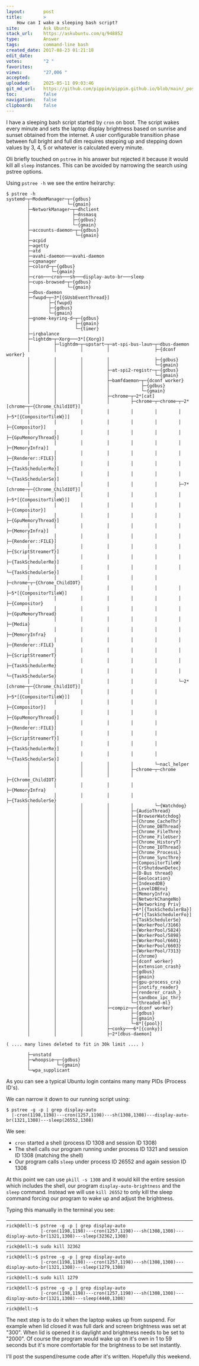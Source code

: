 ```yaml
---
layout:       post
title:        >
    How can I wake a sleeping bash script?
site:         Ask Ubuntu
stack_url:    https://askubuntu.com/q/948852
type:         Answer
tags:         command-line bash
created_date: 2017-08-23 01:21:18
edit_date:    
votes:        "2 "
favorites:    
views:        "27,006 "
accepted:     
uploaded:     2025-05-11 09:03:46
git_md_url:   https://github.com/pippim/pippim.github.io/blob/main/_posts/2017/2017-08-23-How-can-I-wake-a-sleeping-bash-script_.md
toc:          false
navigation:   false
clipboard:    false
---
```


I have a sleeping bash script started by `cron` on boot. The script wakes every minute and sets the laptop display brightness based on sunrise and sunset obtained from the internet. A user configurable transition phase between full bright and full dim requires stepping up and stepping down values by 3, 4, 5 or whatever is calculated every minute.

Oli briefly touched on `pstree` in his answer but rejected it because it would kill all `sleep` instances. This can be avoided by narrowing the search using pstree options.

Using `pstree -h` we see the entire heirarchy:

``` 
$ pstree -h
systemd─┬─ModemManager─┬─{gdbus}
        │              └─{gmain}
        ├─NetworkManager─┬─dhclient
        │                ├─dnsmasq
        │                ├─{gdbus}
        │                └─{gmain}
        ├─accounts-daemon─┬─{gdbus}
        │                 └─{gmain}
        ├─acpid
        ├─agetty
        ├─atd
        ├─avahi-daemon───avahi-daemon
        ├─cgmanager
        ├─colord─┬─{gdbus}
        │        └─{gmain}
        ├─cron───cron───sh───display-auto-br───sleep
        ├─cups-browsed─┬─{gdbus}
        │              └─{gmain}
        ├─dbus-daemon
        ├─fwupd─┬─3*[{GUsbEventThread}]
        │       ├─{fwupd}
        │       ├─{gdbus}
        │       └─{gmain}
        ├─gnome-keyring-d─┬─{gdbus}
        │                 ├─{gmain}
        │                 └─{timer}
        ├─irqbalance
        ├─lightdm─┬─Xorg───3*[{Xorg}]
        │         ├─lightdm─┬─upstart─┬─at-spi-bus-laun─┬─dbus-daemon
        │         │         │         │                 ├─{dconf worker}
        │         │         │         │                 ├─{gdbus}
        │         │         │         │                 └─{gmain}
        │         │         │         ├─at-spi2-registr─┬─{gdbus}
        │         │         │         │                 └─{gmain}
        │         │         │         ├─bamfdaemon─┬─{dconf worker}
        │         │         │         │            ├─{gdbus}
        │         │         │         │            └─{gmain}
        │         │         │         ├─chrome─┬─2*[cat]
        │         │         │         │        ├─chrome─┬─chrome─┬─2*[chrome─┬─{Chrome_ChildIOT}]
        │         │         │         │        │        │        │           ├─5*[{CompositorTileW}]]
        │         │         │         │        │        │        │           ├─{Compositor}]
        │         │         │         │        │        │        │           ├─{GpuMemoryThread}]
        │         │         │         │        │        │        │           ├─{MemoryInfra}]
        │         │         │         │        │        │        │           ├─{Renderer::FILE}]
        │         │         │         │        │        │        │           ├─{TaskSchedulerRe}]
        │         │         │         │        │        │        │           └─{TaskSchedulerSe}]
        │         │         │         │        │        │        ├─7*[chrome─┬─{Chrome_ChildIOT}]
        │         │         │         │        │        │        │           ├─5*[{CompositorTileW}]]
        │         │         │         │        │        │        │           ├─{Compositor}]
        │         │         │         │        │        │        │           ├─{GpuMemoryThread}]
        │         │         │         │        │        │        │           ├─{MemoryInfra}]
        │         │         │         │        │        │        │           ├─{Renderer::FILE}]
        │         │         │         │        │        │        │           ├─{ScriptStreamerT}]
        │         │         │         │        │        │        │           ├─{TaskSchedulerRe}]
        │         │         │         │        │        │        │           └─{TaskSchedulerSe}]
        │         │         │         │        │        │        ├─chrome─┬─{Chrome_ChildIOT}
        │         │         │         │        │        │        │        ├─5*[{CompositorTileW}]
        │         │         │         │        │        │        │        ├─{Compositor}
        │         │         │         │        │        │        │        ├─{GpuMemoryThread}
        │         │         │         │        │        │        │        ├─{Media}
        │         │         │         │        │        │        │        ├─{MemoryInfra}
        │         │         │         │        │        │        │        ├─{Renderer::FILE}
        │         │         │         │        │        │        │        ├─{ScriptStreamerT}
        │         │         │         │        │        │        │        ├─{TaskSchedulerRe}
        │         │         │         │        │        │        │        └─{TaskSchedulerSe}
        │         │         │         │        │        │        └─2*[chrome─┬─{Chrome_ChildIOT}]
        │         │         │         │        │        │                    ├─5*[{CompositorTileW}]]
        │         │         │         │        │        │                    ├─{Compositor}]
        │         │         │         │        │        │                    ├─{GpuMemoryThread}]
        │         │         │         │        │        │                    ├─{Renderer::FILE}]
        │         │         │         │        │        │                    ├─{ScriptStreamerT}]
        │         │         │         │        │        │                    ├─{TaskSchedulerRe}]
        │         │         │         │        │        │                    └─{TaskSchedulerSe}]
        │         │         │         │        │        └─nacl_helper
        │         │         │         │        ├─chrome─┬─chrome
        │         │         │         │        │        ├─{Chrome_ChildIOT}
        │         │         │         │        │        ├─{MemoryInfra}
        │         │         │         │        │        ├─{TaskSchedulerSe}
        │         │         │         │        │        └─{Watchdog}
        │         │         │         │        ├─{AudioThread}
        │         │         │         │        ├─{BrowserWatchdog}
        │         │         │         │        ├─{Chrome_CacheThr}
        │         │         │         │        ├─{Chrome_DBThread}
        │         │         │         │        ├─{Chrome_FileThre}
        │         │         │         │        ├─{Chrome_FileUser}
        │         │         │         │        ├─{Chrome_HistoryT}
        │         │         │         │        ├─{Chrome_IOThread}
        │         │         │         │        ├─{Chrome_ProcessL}
        │         │         │         │        ├─{Chrome_SyncThre}
        │         │         │         │        ├─{CompositorTileW}
        │         │         │         │        ├─{CrShutdownDetec}
        │         │         │         │        ├─{D-Bus thread}
        │         │         │         │        ├─{Geolocation}
        │         │         │         │        ├─{IndexedDB}
        │         │         │         │        ├─{LevelDBEnv}
        │         │         │         │        ├─{MemoryInfra}
        │         │         │         │        ├─{NetworkChangeNo}
        │         │         │         │        ├─{Networking Priv}
        │         │         │         │        ├─4*[{TaskSchedulerBa}]
        │         │         │         │        ├─6*[{TaskSchedulerFo}]
        │         │         │         │        ├─{TaskSchedulerSe}
        │         │         │         │        ├─{WorkerPool/3166}
        │         │         │         │        ├─{WorkerPool/5824}
        │         │         │         │        ├─{WorkerPool/5898}
        │         │         │         │        ├─{WorkerPool/6601}
        │         │         │         │        ├─{WorkerPool/6603}
        │         │         │         │        ├─{WorkerPool/7313}
        │         │         │         │        ├─{chrome}
        │         │         │         │        ├─{dconf worker}
        │         │         │         │        ├─{extension_crash}
        │         │         │         │        ├─{gdbus}
        │         │         │         │        ├─{gmain}
        │         │         │         │        ├─{gpu-process_cra}
        │         │         │         │        ├─{inotify_reader}
        │         │         │         │        ├─{renderer_crash_}
        │         │         │         │        ├─{sandbox_ipc_thr}
        │         │         │         │        └─{threaded-ml}
        │         │         │         ├─compiz─┬─{dconf worker}
        │         │         │         │        ├─{gdbus}
        │         │         │         │        ├─{gmain}
        │         │         │         │        └─8*[{pool}]
        │         │         │         ├─conky───6*[{conky}]
        │         │         │         ├─2*[dbus-daemon]

( .... many lines deleted to fit in 30k limit .... )

        ├─vnstatd
        ├─whoopsie─┬─{gdbus}
        │          └─{gmain}
        └─wpa_supplicant
```

As you can see a typical Ubuntu login contains many many PIDs (Process ID's).

We can narrow it down to our running script using:

``` 
$ pstree -g -p | grep display-auto
  |-cron(1198,1198)---cron(1257,1198)---sh(1308,1308)---display-auto-br(1321,1308)---sleep(26552,1308)
```

We see:

- `cron` started a shell (process ID 1308 and session ID 1308)
- The shell calls our program running under process ID 1321 and session ID 1308 (matching the shell)
- Our program calls `sleep` under process ID 26552 and again session ID 1308

At this point we can use `pkill -s 1308` and it would kill the entire session which includes the shell, our program `display-auto-brightness` and the `sleep` command. Instead we will use `kill 26552` to only kill the sleep command forcing our program to wake up and adjust the brightness.

Typing this manually in the terminal you see:

``` 
───────────────────────────────────────────────────────────────────────────────
rick@dell:~$ pstree -g -p | grep display-auto
             |-cron(1198,1198)---cron(1257,1198)---sh(1308,1308)---display-auto-br(1321,1308)---sleep(32362,1308)
───────────────────────────────────────────────────────────────────────────────
rick@dell:~$ sudo kill 32362
───────────────────────────────────────────────────────────────────────────────
rick@dell:~$ pstree -g -p | grep display-auto
             |-cron(1198,1198)---cron(1257,1198)---sh(1308,1308)---display-auto-br(1321,1308)---sleep(1279,1308)
───────────────────────────────────────────────────────────────────────────────
rick@dell:~$ sudo kill 1279
───────────────────────────────────────────────────────────────────────────────
rick@dell:~$ pstree -g -p | grep display-auto
             |-cron(1198,1198)---cron(1257,1198)---sh(1308,1308)---display-auto-br(1321,1308)---sleep(4440,1308)
───────────────────────────────────────────────────────────────────────────────
rick@dell:~$ 
```

The next step is to do it when the laptop wakes up from suspend. For example when lid closed it was full dark and screen brightness was set at "300". When lid is opened it is daylight and brightness needs to be set to "2000". Of course the program would wake up on it's own in 1 to 59 seconds but it's more comfortable for the brightness to be set instantly.

I'll post the suspend/resume code after it's written. Hopefully this weekend.


